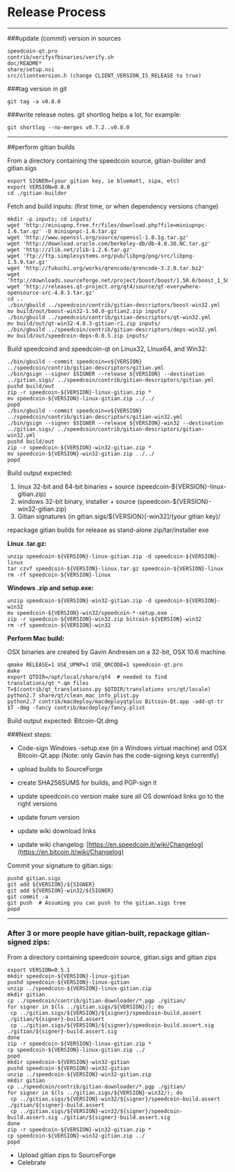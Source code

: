 Release Process
====================

* * *

###update (commit) version in sources


	speedcoin-qt.pro
	contrib/verifysfbinaries/verify.sh
	doc/README*
	share/setup.nsi
	src/clientversion.h (change CLIENT_VERSION_IS_RELEASE to true)

###tag version in git

	git tag -a v0.8.0

###write release notes. git shortlog helps a lot, for example:

	git shortlog --no-merges v0.7.2..v0.8.0

* * *

##perform gitian builds

 From a directory containing the speedcoin source, gitian-builder and gitian.sigs
  
	export SIGNER=(your gitian key, ie bluematt, sipa, etc)
	export VERSION=0.8.0
	cd ./gitian-builder

 Fetch and build inputs: (first time, or when dependency versions change)

	mkdir -p inputs; cd inputs/
	wget 'http://miniupnp.free.fr/files/download.php?file=miniupnpc-1.6.tar.gz' -O miniupnpc-1.6.tar.gz
	wget 'http://www.openssl.org/source/openssl-1.0.1g.tar.gz'
	wget 'http://download.oracle.com/berkeley-db/db-4.8.30.NC.tar.gz'
	wget 'http://zlib.net/zlib-1.2.6.tar.gz'
	wget 'ftp://ftp.simplesystems.org/pub/libpng/png/src/libpng-1.5.9.tar.gz'
	wget 'http://fukuchi.org/works/qrencode/qrencode-3.2.0.tar.bz2'
	wget 'http://downloads.sourceforge.net/project/boost/boost/1.50.0/boost_1_50_0.tar.bz2'
	wget 'http://releases.qt-project.org/qt4/source/qt-everywhere-opensource-src-4.8.3.tar.gz'
	cd ..
	./bin/gbuild ../speedcoin/contrib/gitian-descriptors/boost-win32.yml
	mv build/out/boost-win32-1.50.0-gitian2.zip inputs/
	./bin/gbuild ../speedcoin/contrib/gitian-descriptors/qt-win32.yml
	mv build/out/qt-win32-4.8.3-gitian-r1.zip inputs/
	./bin/gbuild ../speedcoin/contrib/gitian-descriptors/deps-win32.yml
	mv build/out/speedcoin-deps-0.0.5.zip inputs/

 Build speedcoind and speedcoin-qt on Linux32, Linux64, and Win32:
  
	./bin/gbuild --commit speedcoin=v${VERSION} ../speedcoin/contrib/gitian-descriptors/gitian.yml
	./bin/gsign --signer $SIGNER --release ${VERSION} --destination ../gitian.sigs/ ../speedcoin/contrib/gitian-descriptors/gitian.yml
	pushd build/out
	zip -r speedcoin-${VERSION}-linux-gitian.zip *
	mv speedcoin-${VERSION}-linux-gitian.zip ../../
	popd
	./bin/gbuild --commit speedcoin=v${VERSION} ../speedcoin/contrib/gitian-descriptors/gitian-win32.yml
	./bin/gsign --signer $SIGNER --release ${VERSION}-win32 --destination ../gitian.sigs/ ../speedcoin/contrib/gitian-descriptors/gitian-win32.yml
	pushd build/out
	zip -r speedcoin-${VERSION}-win32-gitian.zip *
	mv speedcoin-${VERSION}-win32-gitian.zip ../../
	popd

  Build output expected:

  1. linux 32-bit and 64-bit binaries + source (speedcoin-${VERSION}-linux-gitian.zip)
  2. windows 32-bit binary, installer + source (speedcoin-${VERSION}-win32-gitian.zip)
  3. Gitian signatures (in gitian.sigs/${VERSION}[-win32]/(your gitian key)/

repackage gitian builds for release as stand-alone zip/tar/installer exe

**Linux .tar.gz:**

	unzip speedcoin-${VERSION}-linux-gitian.zip -d speedcoin-${VERSION}-linux
	tar czvf speedcoin-${VERSION}-linux.tar.gz speedcoin-${VERSION}-linux
	rm -rf speedcoin-${VERSION}-linux

**Windows .zip and setup.exe:**

	unzip speedcoin-${VERSION}-win32-gitian.zip -d speedcoin-${VERSION}-win32
	mv speedcoin-${VERSION}-win32/speedcoin-*-setup.exe .
	zip -r speedcoin-${VERSION}-win32.zip bitcoin-${VERSION}-win32
	rm -rf speedcoin-${VERSION}-win32

**Perform Mac build:**

  OSX binaries are created by Gavin Andresen on a 32-bit, OSX 10.6 machine.

	qmake RELEASE=1 USE_UPNP=1 USE_QRCODE=1 speedcoin-qt.pro
	make
	export QTDIR=/opt/local/share/qt4  # needed to find translations/qt_*.qm files
	T=$(contrib/qt_translations.py $QTDIR/translations src/qt/locale)
	python2.7 share/qt/clean_mac_info_plist.py
	python2.7 contrib/macdeploy/macdeployqtplus Bitcoin-Qt.app -add-qt-tr $T -dmg -fancy contrib/macdeploy/fancy.plist

 Build output expected: Bitcoin-Qt.dmg

###Next steps:

* Code-sign Windows -setup.exe (in a Windows virtual machine) and
  OSX Bitcoin-Qt.app (Note: only Gavin has the code-signing keys currently)

* upload builds to SourceForge

* create SHA256SUMS for builds, and PGP-sign it

* update speedcoin.co version
  make sure all OS download links go to the right versions

* update forum version

* update wiki download links

* update wiki changelog: [https://en.speedcoin.it/wiki/Changelog](https://en.bitcoin.it/wiki/Changelog)

Commit your signature to gitian.sigs:

	pushd gitian.sigs
	git add ${VERSION}/${SIGNER}
	git add ${VERSION}-win32/${SIGNER}
	git commit -a
	git push  # Assuming you can push to the gitian.sigs tree
	popd

-------------------------------------------------------------------------

### After 3 or more people have gitian-built, repackage gitian-signed zips:

From a directory containing speedcoin source, gitian.sigs and gitian zips

	export VERSION=0.5.1
	mkdir speedcoin-${VERSION}-linux-gitian
	pushd speedcoin-${VERSION}-linux-gitian
	unzip ../speedcoin-${VERSION}-linux-gitian.zip
	mkdir gitian
	cp ../speedcoin/contrib/gitian-downloader/*.pgp ./gitian/
	for signer in $(ls ../gitian.sigs/${VERSION}/); do
	 cp ../gitian.sigs/${VERSION}/${signer}/speedcoin-build.assert ./gitian/${signer}-build.assert
	 cp ../gitian.sigs/${VERSION}/${signer}/speedcoin-build.assert.sig ./gitian/${signer}-build.assert.sig
	done
	zip -r speedcoin-${VERSION}-linux-gitian.zip *
	cp speedcoin-${VERSION}-linux-gitian.zip ../
	popd
	mkdir speedcoin-${VERSION}-win32-gitian
	pushd speedcoin-${VERSION}-win32-gitian
	unzip ../speedcoin-${VERSION}-win32-gitian.zip
	mkdir gitian
	cp ../speedcoin/contrib/gitian-downloader/*.pgp ./gitian/
	for signer in $(ls ../gitian.sigs/${VERSION}-win32/); do
	 cp ../gitian.sigs/${VERSION}-win32/${signer}/speedcoin-build.assert ./gitian/${signer}-build.assert
	 cp ../gitian.sigs/${VERSION}-win32/${signer}/speedcoin-build.assert.sig ./gitian/${signer}-build.assert.sig
	done
	zip -r speedcoin-${VERSION}-win32-gitian.zip *
	cp speedcoin-${VERSION}-win32-gitian.zip ../
	popd

- Upload gitian zips to SourceForge
- Celebrate 

